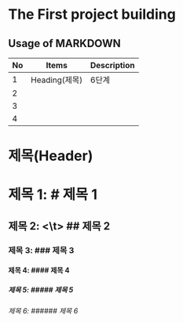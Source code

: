 # The First project building
## Usage of MARKDOWN 

|No|Items|Description|
|--|--|--|
| 1 | Heading(제목)| 6단계   |
| 2 |  |  |
| 3 |  |  |
| 4 |  |  |

# 제목(Header)
# 제목 1: # 제목 1
## 제목 2: <\t> ## 제목 2
### 제목 3: ### 제목 3
#### 제목 4: #### 제목 4
##### 제목 5: ##### 제목 5
###### 제목 6: ###### 제목 6


